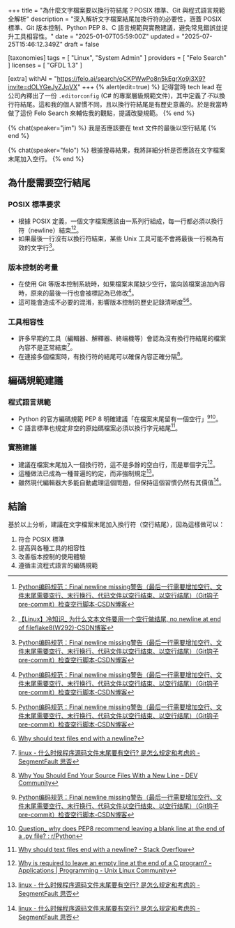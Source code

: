 +++
title = "為什麼文字檔案要以換行符結尾？POSIX 標準、Git 與程式語言規範全解析"
description = "深入解析文字檔案結尾加換行符的必要性，涵蓋 POSIX 標準、Git 版本控制、Python PEP 8、C 語言規範與實務建議，避免常見錯誤並提升工具相容性。"
date = "2025-01-07T05:59:00Z"
updated = "2025-07-25T15:46:12.349Z"
draft = false

[taxonomies]
tags = [ "Linux", "System Admin" ]
providers = [ "Felo Search" ]
licenses = [ "GFDL 1.3" ]

[extra]
withAI = "<https://felo.ai/search/oCKPWwPo8n5kEgrXo9j3X9?invite=dOLYGeJyZJqVX>"
+++
{% alert(edit=true) %}
記得當時 tech lead 在公司內釋出了一份 `.editorconfig` (C# 的專案層級規範文件)，其中定義了*不*以換行符結尾。這和我的個人習慣不同，且以換行符結尾是有歷史意義的。於是我當時做了這份 Felo Search 來輔佐我的觀點，提議改變規範。
{% end %}

{% chat(speaker="jim") %}
我是否應該要在 text 文件的最後以空行結尾
{% end %}

{% chat(speaker="felo") %}
根據搜尋結果，我將詳細分析是否應該在文字檔案末尾加入空行。
{% end %}

## 為什麼需要空行結尾

### POSIX 標準要求

- 根據 POSIX 定義，一個文字檔案應該由一系列行組成，每一行都必須以換行符（newline）結束[^1][^3]。
- 如果最後一行沒有以換行符結束，某些 Unix 工具可能不會將最後一行視為有效的文字行[^1]。

### 版本控制的考量

- 在使用 Git 等版本控制系統時，如果檔案末尾缺少空行，當向該檔案追加內容時，原來的最後一行也會被標記為已修改[^1]。
- 這可能會造成不必要的混淆，影響版本控制的歷史記錄清晰度[^1][^2]。

### 工具相容性

- 許多早期的工具（編輯器、解釋器、終端機等）會認為沒有換行符結尾的檔案內容不是正常結束[^7]。
- 在連接多個檔案時，有換行符的結尾可以確保內容正確分隔[^19]。

## 編碼規範建議

### 程式語言規範

- Python 的官方編碼規範 PEP 8 明確建議「在檔案末尾留有一個空行」[^1][^15]。
- C 語言標準也規定非空的原始碼檔案必須以換行字元結尾[^18]。

### 實務建議

- 建議在檔案末尾加入一個換行符，這不是多餘的空白行，而是單個字元[^9]。
- 這種做法已成為一種普遍的約定，而非強制規定[^7]。
- 雖然現代編輯器大多能自動處理這個問題，但保持這個習慣仍然有其價值[^7]。

## 結論

基於以上分析，建議在文字檔案末尾加入換行符（空行結尾），因為這樣做可以：

1. 符合 POSIX 標準
2. 提高與各種工具的相容性
3. 改善版本控制的使用體驗
4. 遵循主流程式語言的編碼規範

[^1]: [Python编码规范：Final newline missing警告（最后一行需要增加空行、文件末尾需要空行、末行换行、代码文件以空行结束、以空行结尾）（Git钩子pre-commit）检查空行脚本-CSDN博客](https://blog.csdn.net/Dontla/article/details/139660835)
[^2]: [Why should text files end with a newline?](https://gist.github.com/OleksiyRudenko/d51388345ea55767b7672307fe35adf3)
[^3]: [【Linux】冷知识_ 为什么文本文件要用一个空行做结尾, no newline at end of fileflake8(W292)-CSDN博客](https://blog.csdn.net/weixin_44479465/article/details/115964543)
[^7]: [linux - 什么时候程序源码文件末尾要有空行? 是怎么规定和考虑的 - SegmentFault 思否](https://segmentfault.com/q/1010000000614237)
[^9]: [Why is required to leave an empty line at the end of a C program? - Applications | Programming - Unix Linux Community](https://www.unix.com/programming/137233-why-required-leave-empty-line-end-c-program.html)
[^15]: [Question_ why does PEP8 recommend leaving a blank line at the end of a .py file? : r/Python](https://www.reddit.com/r/Python/comments/1zjugg/question_why_does_pep8_recommend_leaving_a_blank/)
[^18]: [Why should text files end with a newline? - Stack Overflow](https://stackoverflow.com/questions/729692/why-should-text-files-end-with-a-newline)
[^19]: [Why You Should End Your Source Files With a New Line - DEV Community](https://dev.to/documendous/why-you-should-end-your-source-files-with-a-new-line-156g)
